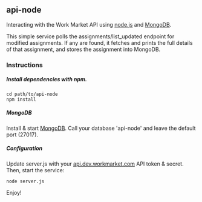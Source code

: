 ## api-node
Interacting with the Work Market API using [node.js](http://nodejs.org/) and [MongoDB](http://www.mongodb.org/).

This simple service polls the assignments/list_updated endpoint for modified assignments.  If any are found, it fetches and prints the full details of that assignment, and stores the assignment into MongoDB.

### Instructions

##### Install dependencies with npm.

```
cd path/to/api-node
npm install
```

##### MongoDB
Install & start [MongoDB](http://docs.mongodb.org/manual/installation/).  Call your database 'api-node' and leave the default port (27017).

##### Configuration
Update server.js with your [api.dev.workmarket.com](api.dev.workmarket.com) API token & secret.  Then, start the service:

```
node server.js
```

Enjoy!
